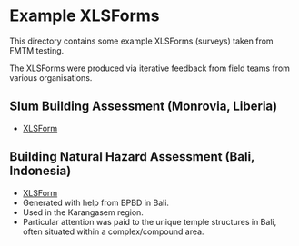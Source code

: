 # Example XLSForms

This directory contains some example XLSForms (surveys) taken from FMTM testing.

The XLSForms were produced via iterative feedback from field teams from various
organisations.

## Slum Building Assessment (Monrovia, Liberia)

- [XLSForm](slum_assessment_survey.xlsx)

## Building Natural Hazard Assessment (Bali, Indonesia)

- [XLSForm](building_natural_risks_survey.xlsx)
- Generated with help from BPBD in Bali.
- Used in the Karangasem region.
- Particular attention was paid to the unique temple structures in Bali, often
  situated within a complex/compound area.
